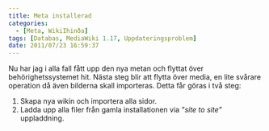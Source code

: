 ```yaml
---
title: Meta installerad
categories:
  - [Meta, WikiIhinða]
tags: [Databas, MediaWiki 1.17, Uppdateringsproblem]
date: 2011/07/23 16:59:37
---
```

Nu har jag i alla fall fått upp den nya metan och flyttat över behörighetssystemet hit. Nästa steg blir att flytta över media, en lite svårare operation då även bilderna skall importeras. Detta får göras i två steg:

1. Skapa nya wikin och importera alla sidor.
2. Ladda upp alla filer från gamla installationen via _"site to site"_  uppladdning.
